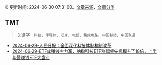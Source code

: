:alarm_clock: 更新时间: 2024-06-30 07:31:00。[文章来源](/README.md)、[文章分类](/TAGS.md)

## TMT


> 关键字：`科技`、`半导体`、`芯片`、`电信`、`集成电路`、`中国移动`、`中国联通`



- [2024-06-29-人民日报：全面深化科技体制机制改革](https://www.cls.cn/detail/1718563) 
- [2024-06-29-ETF成赚钱主力军，纳指科技ETF涨幅领先规模升了18倍，上半年最赚钱ETF大盘点](https://www.cls.cn/detail/1718649) 
